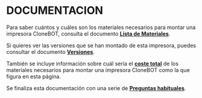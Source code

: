 # DOCUMENTACION

Para saber cuántos y cuáles son los materiales necesarios para montar una impresora CloneBOT, consulta el documento [**Lista de Materiales**](BoM.md).

Si quieres ver las versiones que se han montado de esta impresora, puedes consultar el documento [**Versiones**](versions.md).

También se incluye información sobre cuál sería el [**coste total**](cost.md) de los materiales necesarios para montar una impresora CloneBOT como la que figura en esta página.

Se finaliza esta documentación con una serie de [**Preguntas habituales**](FaQ.md).
